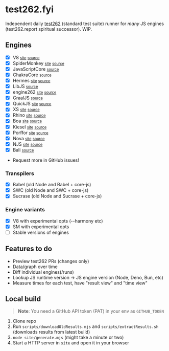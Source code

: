 # test262.fyi

Independent daily [test262](https://github.com/tc39/test262) (standard test suite) runner for _many_ JS engines (test262.report spiritual successor). WIP.

## Engines

- [x] V8 <small>[site](https://v8.dev)</small> <small>[source](https://chromium.googlesource.com/v8/v8.git)</small>
- [x] SpiderMonkey <small>[site](https://spidermonkey.dev)</small> <small>[source](https://hg.mozilla.org/mozilla-central/file/tip/js)</small>
- [x] JavaScriptCore <small>[source](https://github.com/WebKit/WebKit/tree/main/Source/JavaScriptCore)</small>
- [x] ChakraCore <small>[source](https://github.com/chakra-core/ChakraCore)</small>
- [x] Hermes <small>[site](https://hermesengine.dev)</small> <small>[source](https://github.com/facebook/hermes)</small>
- [x] LibJS <small>[source](https://github.com/LadybirdBrowser/ladybird/tree/master/Libraries/LibJS)</small>
- [x] engine262 <small>[site](https://engine262.js.org)</small> <small>[source](https://github.com/engine262/engine262)</small>
- [x] GraalJS <small>[source](https://github.com/oracle/graaljs)</small>
- [x] QuickJS <small>[site](https://bellard.org/quickjs/)</small> <small>[source](https://github.com/bellard/quickjs)</small>
- [x] XS <small>[site](https://www.moddable.com/)</small> <small>[source](https://github.com/Moddable-OpenSource/moddable)</small>
- [x] Rhino <small>[site](https://mozilla.github.io/rhino/)</small> <small>[source](https://github.com/mozilla/rhino)</small>
- [x] Boa <small>[site](https://boajs.dev/)</small> <small>[source](https://github.com/boa-dev/boa)</small>
- [x] Kiesel <small>[site](https://kiesel.dev)</small> <small>[source](https://codeberg.org/kiesel-js/kiesel)</small>
- [x] Porffor <small>[site](https://porffor.dev)</small> <small>[source](https://github.com/CanadaHonk/porffor)</small>
- [x] Nova <small>[site](https://trynova.dev)</small> <small>[source](https://github.com/trynova/nova)</small>
- [x] NJS <small>[site](https://nginx.org/en/docs/njs/)</small> <small>[source](https://github.com/nginx/njs)</small>
- [x] Bali <small>[source](https://github.com/ferus-web/bali)</small>
- Request more in GitHub issues!

### Transpilers

- [x] Babel (old Node and Babel + core-js)
- [x] SWC (old Node and SWC + core-js)
- [x] Sucrase (old Node and Sucrase + core-js)

### Engine variants

- [x] V8 with experimental opts (--harmony etc)
- [x] SM with experimental opts
- [ ] Stable versions of engines

## Features to do

- Preview test262 PRs (changes only)
- Data/graph over time
- Diff individual engines(/runs)
- Lookup JS runtime version -> JS engine version (Node, Deno, Bun, etc)
- Measure times for each test, have "result view" and "time view"

## Local build

> **Note**:
> You need a GitHub API token (PAT) in your env as `GITHUB_TOKEN`

1. Clone repo
2. Run `scripts/downloadOldResults.mjs` and `scripts/extractResults.sh` (downloads results from latest build)
3. `node site/generate.mjs` (might take a minute or two)
4. Start a HTTP server in `site` and open it in your browser
